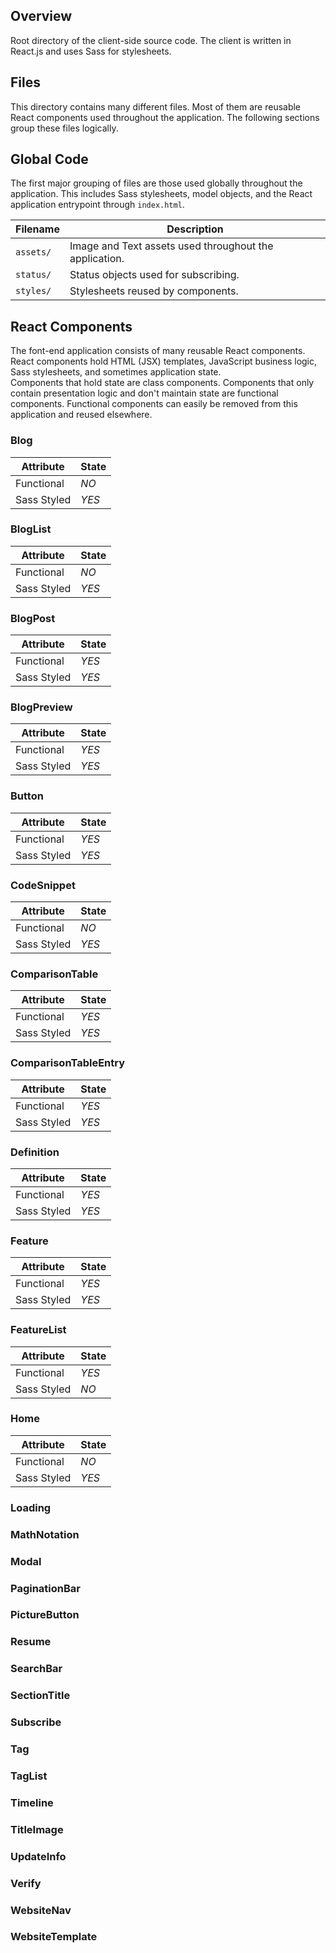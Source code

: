 ## Overview

Root directory of the client-side source code.  The client is written in React.js and uses Sass for 
stylesheets.

## Files

This directory contains many different files.  Most of them are reusable React components used 
throughout the application.  The following sections group these files logically.

## Global Code

The first major grouping of files are those used globally throughout the application.  This includes 
Sass stylesheets, model objects, and the React application entrypoint through `index.html`.

| Filename             | Description                                                                |
|----------------------|----------------------------------------------------------------------------|
| `assets/`            | Image and Text assets used throughout the application.                     |
| `status/`            | Status objects used for subscribing.                                       |
| `styles/`            | Stylesheets reused by components.                                          |

## React Components

The font-end application consists of many reusable React components.  React components hold HTML 
(JSX) templates, JavaScript business logic, Sass stylesheets, and sometimes application state.  
Components that hold state are class components.  Components that only contain presentation logic 
and don't maintain state are functional components.  Functional components can easily be removed 
from this application and reused elsewhere.

### Blog

| Attribute    | State  |
|--------------|--------|
| Functional   | *NO*   |
| Sass Styled  | *YES*  |

### BlogList

| Attribute    | State  |
|--------------|--------|
| Functional   | *NO*   |
| Sass Styled  | *YES*  |

### BlogPost

| Attribute    | State  |
|--------------|--------|
| Functional   | *YES*  |
| Sass Styled  | *YES*  |

### BlogPreview

| Attribute    | State  |
|--------------|--------|
| Functional   | *YES*  |
| Sass Styled  | *YES*  |

### Button

| Attribute    | State  |
|--------------|--------|
| Functional   | *YES*  |
| Sass Styled  | *YES*  |

### CodeSnippet

| Attribute    | State  |
|--------------|--------|
| Functional   | *NO*   |
| Sass Styled  | *YES*  |

### ComparisonTable

| Attribute    | State  |
|--------------|--------|
| Functional   | *YES*  |
| Sass Styled  | *YES*  |

### ComparisonTableEntry

| Attribute    | State  |
|--------------|--------|
| Functional   | *YES*  |
| Sass Styled  | *YES*  |

### Definition

| Attribute    | State  |
|--------------|--------|
| Functional   | *YES*  |
| Sass Styled  | *YES*  |

### Feature

| Attribute    | State  |
|--------------|--------|
| Functional   | *YES*  |
| Sass Styled  | *YES*  |

### FeatureList

| Attribute    | State  |
|--------------|--------|
| Functional   | *YES*  |
| Sass Styled  | *NO*   |

### Home

| Attribute    | State  |
|--------------|--------|
| Functional   | *NO*   |
| Sass Styled  | *YES*  |

### Loading

### MathNotation

### Modal

### PaginationBar

### PictureButton

### Resume

### SearchBar

### SectionTitle

### Subscribe

### Tag

### TagList

### Timeline

### TitleImage

### UpdateInfo

### Verify

### WebsiteNav

### WebsiteTemplate